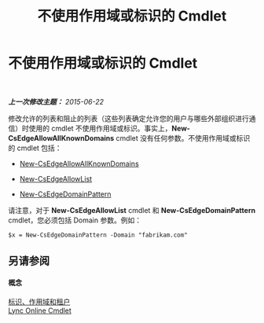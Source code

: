 ﻿---
title: 不使用作用域或标识的 Cmdlet
TOCTitle: 不使用作用域或标识的 Cmdlet
ms:assetid: 9c50c732-3c64-4b6a-96fd-8f528eb739ce
ms:mtpsurl: https://technet.microsoft.com/zh-cn/library/Dn362824(v=OCS.15)
ms:contentKeyID: 56271181
ms.date: 06/02/2017
mtps_version: v=OCS.15
ms.translationtype: HT
---

# 不使用作用域或标识的 Cmdlet

 

_**上一次修改主题：** 2015-06-22_

修改允许的列表和阻止的列表（这些列表确定允许您的用户与哪些外部组织进行通信）时使用的 cmdlet 不使用作用域或标识。事实上，**New-CsEdgeAllowAllKnownDomains** cmdlet 没有任何参数。不使用作用域或标识的 cmdlet 包括：

  - [New-CsEdgeAllowAllKnownDomains](https://docs.microsoft.com/powershell/module/skype/New-CsEdgeAllowAllKnownDomains)

  - [New-CsEdgeAllowList](https://docs.microsoft.com/powershell/module/skype/New-CsEdgeAllowList)

  - [New-CsEdgeDomainPattern](https://docs.microsoft.com/powershell/module/skype/New-CsEdgeDomainPattern)

请注意，对于 **New-CsEdgeAllowList** cmdlet 和 **New-CsEdgeDomainPattern** cmdlet，您必须包括 Domain 参数。例如：

    $x = New-CsEdgeDomainPattern -Domain "fabrikam.com"

## 另请参阅

#### 概念

[标识、作用域和租户](identities-scopes-and-tenants-in-skype-for-business-online.md)  
[Lync Online Cmdlet](the-skype-for-business-online-cmdlets.md)

